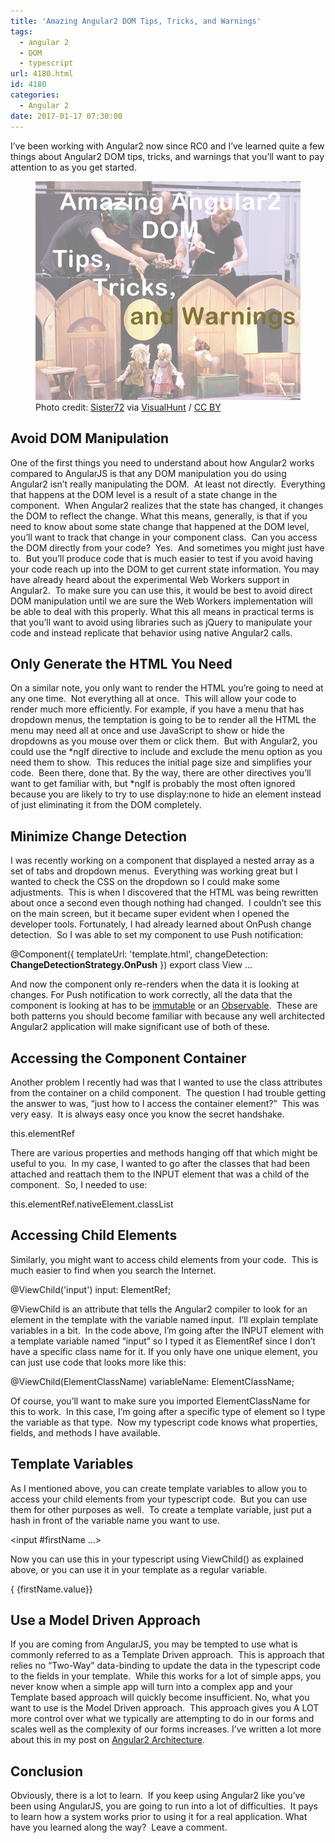 ```yaml
---
title: 'Amazing Angular2 DOM Tips, Tricks, and Warnings'
tags:
  - angular 2
  - DOM
  - typescript
url: 4180.html
id: 4180
categories:
  - Angular 2
date: 2017-01-17 07:30:00
---
```


I’ve been working with Angular2 now since RC0 and I’ve learned quite a few things about Angular2 DOM tips, tricks, and warnings that you’ll want to pay attention to as you get started. <figure>![](/uploads/2017/01/image.png "Amazing Angular2 DOM Tips, Tricks and Warnings")<figcaption>Photo credit: [Sister72](//www.flickr.com/photos/sis/196867770/) via [VisualHunt](//visualhunt.com) / [CC BY](//creativecommons.org/licenses/by/2.0/)</figcaption></figure>

<!-- more --> 

Avoid DOM Manipulation
----------------------

One of the first things you need to understand about how Angular2 works compared to AngularJS is that any DOM manipulation you do using Angular2 isn’t really manipulating the DOM.  At least not directly.  Everything that happens at the DOM level is a result of a state change in the component.  When Angular2 realizes that the state has changed, it changes the DOM to reflect the change. What this means, generally, is that if you need to know about some state change that happened at the DOM level, you’ll want to track that change in your component class.  Can you access the DOM directly from your code?  Yes.  And sometimes you might just have to.  But you’ll produce code that is much easier to test if you avoid having your code reach up into the DOM to get current state information. You may have already heard about the experimental Web Workers support in Angular2.  To make sure you can use this, it would be best to avoid direct DOM manipulation until we are sure the Web Workers implementation will be able to deal with this properly. What this all means in practical terms is that you’ll want to avoid using libraries such as jQuery to manipulate your code and instead replicate that behavior using native Angular2 calls.

Only Generate the HTML You Need
-------------------------------

On a similar note, you only want to render the HTML you’re going to need at any one time.  Not everything all at once.  This will allow your code to render much more efficiently. For example, if you have a menu that has dropdown menus, the temptation is going to be to render all the HTML the menu may need all at once and use JavaScript to show or hide the dropdowns as you mouse over them or click them.  But with Angular2, you could use the \*ngIf directive to include and exclude the menu option as you need them to show.  This reduces the initial page size and simplifies your code.  Been there, done that. By the way, there are other directives you’ll want to get familiar with, but \*ngIf is probably the most often ignored because you are likely to try to use display:none to hide an element instead of just eliminating it from the DOM completely.

Minimize Change Detection
-------------------------

I was recently working on a component that displayed a nested array as a set of tabs and dropdown menus.  Everything was working great but I wanted to check the CSS on the dropdown so I could make some adjustments.  This is when I discovered that the HTML was being rewritten about once a second even though nothing had changed.  I couldn’t see this on the main screen, but it became super evident when I opened the developer tools. Fortunately, I had already learned about OnPush change detection.  So I was able to set my component to use Push notification:

@Component({
    templateUrl: 'template.html',
    changeDetection: **ChangeDetectionStrategy.OnPush**
})
export class View ...

And now the component only re-renders when the data it is looking at changes. For Push notification to work correctly, all the data that the component is looking at has to be [immutable](/what-if-everything-was-immutable/) or an [Observable](/reasons-to-use-rxjs-today/).  These are both patterns you should become familiar with because any well architected Angular2 application will make significant use of both of these.

Accessing the Component Container
---------------------------------

Another problem I recently had was that I wanted to use the class attributes from the container on a child component.  The question I had trouble getting the answer to was, “just how to I access the container element?”  This was very easy.  It is always easy once you know the secret handshake.

this.elementRef

There are various properties and methods hanging off that which might be useful to you.  In my case, I wanted to go after the classes that had been attached and reattach them to the INPUT element that was a child of the component.  So, I needed to use:

this.elementRef.nativeElement.classList

Accessing Child Elements
------------------------

Similarly, you might want to access child elements from your code.  This is much easier to find when you search the Internet.

@ViewChild('input') input: ElementRef;

@ViewChild is an attribute that tells the Angular2 compiler to look for an element in the template with the variable named input.  I’ll explain template variables in a bit.  In the code above, I’m going after the INPUT element with a template variable named “input” so I typed it as ElementRef since I don’t have a specific class name for it. If you only have one unique element, you can just use code that looks more like this:

@ViewChild(ElementClassName) variableName: ElementClassName;

Of course, you’ll want to make sure you imported ElementClassName for this to work.  In this case, I’m going after a specific type of element so I type the variable as that type.  Now my typescript code knows what properties, fields, and methods I have available.

Template Variables
------------------

As I mentioned above, you can create template variables to allow you to access your child elements from your typescript code.  But you can use them for other purposes as well.  To create a template variable, just put a hash in front of the variable name you want to use.

<input #firstName ...>

Now you can use this in your typescript using ViewChild() as explained above, or you can use it in your template as a regular variable.

<div>{ {firstName.value}}</div>

Use a Model Driven Approach
---------------------------

If you are coming from AngularJS, you may be tempted to use what is commonly referred to as a Template Driven approach.  This is approach that relies no “Two-Way” data-binding to update the data in the typescript code to the fields in your template.  While this works for a lot of simple apps, you never know when a simple app will turn into a complex app and your Template based approach will quickly become insufficient. No, what you want to use is the Model Driven approach.  This approach gives you A LOT more control over what we typically are attempting to do in our forms and scales well as the complexity of our forms increases. I’ve written a lot more about this in my post on [Angular2 Architecture](/awesome-angular2-architecture-options-and-opinions/).

Conclusion
----------

Obviously, there is a lot to learn.  If you keep using Angular2 like you’ve been using AngularJS, you are going to run into a lot of difficulties.  It pays to learn how a system works prior to using it for a real application. What have you learned along the way?  Leave a comment.
